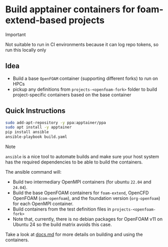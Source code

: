 # Build apptainer containers for foam-extend-based projects

> [!IMPORTANT]
> Not suitable to run in CI environments because it can log repo tokens, so run this locally only

## Idea

- Build a base `OpenFOAM` container (supporting different forks) to run on HPCs
- pickup any definitions from `projects-<openfoam-fork>` folder to build project-specific containers
  based on the base container

## Quick Instructions

```bash
sudo add-apt-repository -y ppa:apptainer/ppa
sudo apt install -y apptainer
pip install ansible
ansible-playbook build.yaml
```

> [!NOTE]
> `ansible` is a nice tool to automate builds and make sure your host system has the required
> dependencies to be able to build the containers.

The ansible command will:
- Build two intermediary OpenMPI containers (for ubuntu `22.04` and `24.04`).
- Build the base OpenFOAM containers for `foam-extend`, OpenCFD OpenFOAM (`com-openfoam`),
  and the foundation version (`org-openfoam`) for each OpenMPI container.
- Build containers from the test definition files in `projects-<openfoam-fork>`
- Note that, currently, there is no debian packages for OpenFOAM v11 on Ubuntu 24 so
  the build matrix avoids this case.

Take a look at [docs.md](docs.md) for more details on building and using the containers.
